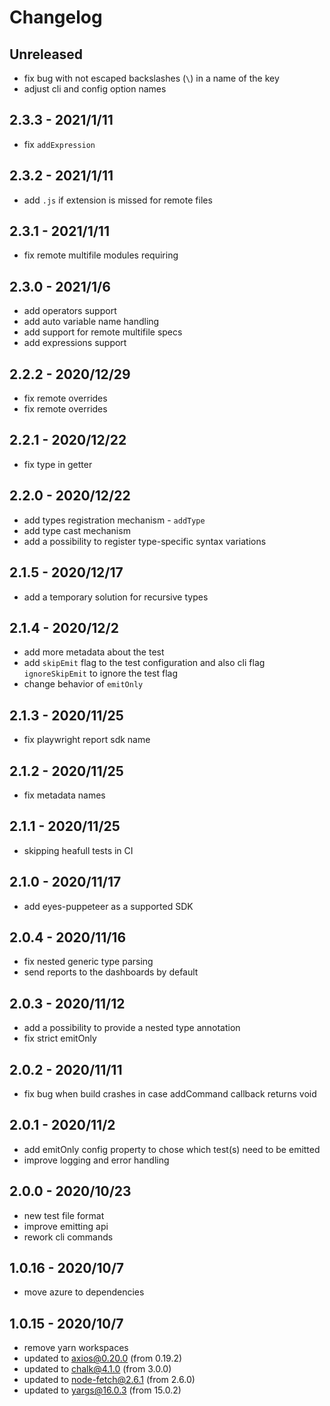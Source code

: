 # Changelog

## Unreleased

- fix bug with not escaped backslashes (`\`) in a name of the key
- adjust cli and config option names

## 2.3.3 - 2021/1/11

- fix `addExpression`

## 2.3.2 - 2021/1/11

- add `.js` if extension is missed for remote files

## 2.3.1 - 2021/1/11

- fix remote multifile modules requiring
## 2.3.0 - 2021/1/6

- add operators support
- add auto variable name handling
- add support for remote multifile specs
- add expressions support

## 2.2.2 - 2020/12/29

- fix remote overrides
- fix remote overrides
## 2.2.1 - 2020/12/22

- fix type in getter

## 2.2.0 - 2020/12/22

- add types registration mechanism - `addType`
- add type cast mechanism
- add a possibility to register type-specific syntax variations

## 2.1.5 - 2020/12/17

- add a temporary solution for recursive types

## 2.1.4 - 2020/12/2

- add more metadata about the test
- add `skipEmit` flag to the test configuration and also cli flag `ignoreSkipEmit` to ignore the test flag
- change behavior of `emitOnly`

## 2.1.3 - 2020/11/25

- fix playwright report sdk name

## 2.1.2 - 2020/11/25

- fix metadata names

## 2.1.1 - 2020/11/25

- skipping heafull tests in CI

## 2.1.0 - 2020/11/17

- add eyes-puppeteer as a supported SDK

## 2.0.4 - 2020/11/16

- fix nested generic type parsing
- send reports to the dashboards by default

## 2.0.3 - 2020/11/12

- add a possibility to provide a nested type annotation
- fix strict emitOnly

## 2.0.2 - 2020/11/11

- fix bug when build crashes in case addCommand callback returns void

## 2.0.1 - 2020/11/2

- add emitOnly config property to chose which test(s) need to be emitted
- improve logging and error handling

## 2.0.0 - 2020/10/23

- new test file format
- improve emitting api
- rework cli commands

## 1.0.16 - 2020/10/7

- move azure to dependencies

## 1.0.15 - 2020/10/7

- remove yarn workspaces
- updated to axios@0.20.0 (from 0.19.2)
- updated to chalk@4.1.0 (from 3.0.0)
- updated to node-fetch@2.6.1 (from 2.6.0)
- updated to yargs@16.0.3 (from 15.0.2)
